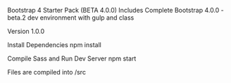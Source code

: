 Bootstrap 4 Starter Pack (BETA 4.0.0)
Includes Complete Bootstrap 4.0.0 -beta.2 dev environment with gulp and class

Version
1.0.0

Install Dependencies
npm install

Compile Sass and Run Dev Server
npm start

Files are compiled into /src

